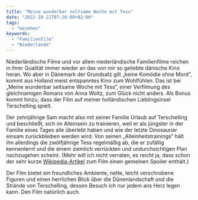 ```yaml
---
title: "Meine wunderbar seltsame Woche mit Tess"
date: "2022-10-21T07:26:00+02:00"
tags:
  - "Gesehen"
keywords:
  - "Familienfilm"
  - "Niederlande"
---
```


Niederländische Filme und vor allem niederländische Familienfilme reichen in ihrer Qualität immer wieder an das von mir so geliebte dänische Kino heran. Wo aber in Dänemark der Grundsatz gilt „keine Komödie ohne Mord“, kommt aus Holland meist entspanntes Kino zum Wohlfühlen. Das ist bei „Meine wunderbar seltsame Woche mit Tess“, einer Verfilmung des gleichnamigen Romans von Anna Woltz, zum Glück nicht anders. Als Bonus kommt hinzu, dass der Film auf meiner holländischen Lieblingsinsel Terschelling spielt.

Der zehnjährige Sam macht also mit seiner Familie Urlaub auf Terschelling und beschließt, sich im Alleinsein zu trainieren, weil er als jüngster in der Familie eines Tages alle überlebt haben und wie der letzte Dinosaurier einsam zurückbleiben werden wird. Von seinen „Alleinheitstrainings“ hält ihn allerdings die zwölfjährige Tess regelmäßig ab, die er zufällig kennenlernt und die einem ziemlich verrückten und undurchsichtigen Plan nachzugehen scheint. (Mehr will ich nicht verraten, es reicht ja, dass schon der sehr kurze [Wikipedia-Artikel](https://de.wikipedia.org/wiki/Meine_wunderbar_seltsame_Woche_mit_Tess) zum Film einen gemeinen Spoiler enthält.)

Der Film bietet ein freundliches Ambiente, nette, leicht verschrobene Figuren und einen herrlichen Blick über die Dünenlandschaft und die Strände von Terschelling, dessen Besuch ich nur jedem ans Herz legen kann. Den Film natürlich auch.
